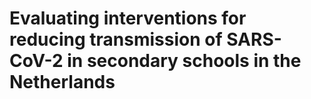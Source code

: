 # Evaluating interventions for reducing transmission of SARS-CoV-2 in secondary schools in the Netherlands
